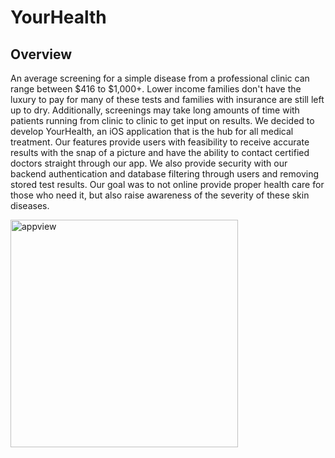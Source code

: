 # YourHealth

## Overview
An average screening for a simple disease from a professional clinic can range between $416 to $1,000+. Lower income families don't have the luxury to pay for many of these tests and families with insurance are still left up to dry. Additionally, screenings may take long amounts of time with patients running from clinic to clinic to get input on results. We decided to develop YourHealth, an iOS application that is the hub for all medical treatment. Our features provide users with feasibility to receive accurate results with the snap of a picture and have the ability to contact certified doctors straight through our app. We also provide security with our backend authentication and database filtering through users and removing stored test results. Our goal was to not online provide proper health care for those who need it, but also raise awareness of the severity of these skin diseases.


<img width="364" alt="appview" src="https://user-images.githubusercontent.com/22282701/58342721-0331a700-7e06-11e9-9fb5-afde0d969dc3.png">


